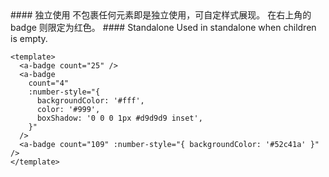 <cn>
#### 独立使用
不包裹任何元素即是独立使用，可自定样式展现。
在右上角的 badge 则限定为红色。
</cn>

<us>
#### Standalone
Used in standalone when children is empty.
</us>

```vue
<template>
  <a-badge count="25" />
  <a-badge
    count="4"
    :number-style="{
      backgroundColor: '#fff',
      color: '#999',
      boxShadow: '0 0 0 1px #d9d9d9 inset',
    }"
  />
  <a-badge count="109" :number-style="{ backgroundColor: '#52c41a' }" />
</template>
```
